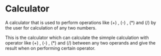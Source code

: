# Calculator             
A calculator that is used to perform operations like (+) , (-) , (*) and (/) by the user for calculation of any two numbers.
                 
This is the calculator which can calculate the simnple calculation with operator like (+) , (-) , (*) and (/) between any
two operands and give the result when on performing certain operator.
